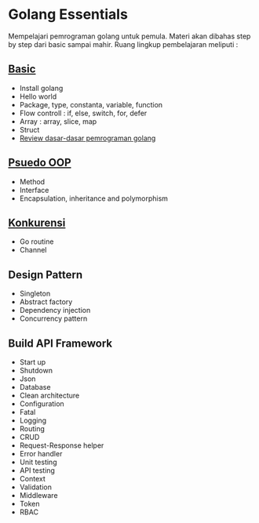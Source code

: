 # Golang Essentials
Mempelajari pemrograman golang untuk pemula. Materi akan dibahas step by step dari basic sampai mahir. Ruang lingkup pembelajaran meliputi :

## [Basic](https://github.com/jacky-htg/golang-essentials/blob/master/basic.md)
- Install golang
- Hello world
- Package, type, constanta, variable, function
- Flow controll : if, else, switch, for, defer
- Array : array, slice, map
- Struct
- [Review dasar-dasar pemrograman golang](https://github.com/jacky-htg/golang-essentials/blob/master/review_basic.md)

## [Psuedo OOP](https://github.com/jacky-htg/golang-essentials/blob/master/pseudo_oop.md)
- Method
- Interface
- Encapsulation, inheritance and polymorphism

## [Konkurensi](https://github.com/jacky-htg/golang-essentials/blob/master/konkurensi.md)
- Go routine
- Channel

## Design Pattern
- Singleton
- Abstract factory
- Dependency injection
- Concurrency pattern

## Build API Framework
- Start up
- Shutdown
- Json
- Database
- Clean architecture
- Configuration
- Fatal
- Logging
- Routing
- CRUD
- Request-Response helper
- Error handler
- Unit testing
- API testing
- Context
- Validation
- Middleware
- Token
- RBAC
